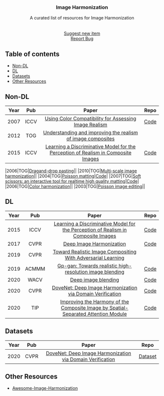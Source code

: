 <!-- PROJECT LOGO -->
<p align="center">
  <h3 align="center">Image Harmonization</h3>
  <p align="center">A curated list of resources for Image Harmonization
    <br />
    <br />
    <br />
    <a href="https://github.com/subeeshvasu/Awesome-ImageHarmonization/pulls/new">Suggest new item</a>
    <br />
    <a href="https://github.com/subeeshvasu/Awesome-ImageHarmonization/issues/new">Report Bug</a>
  </p>
</p>

## Table of contents

- [Non-DL](#non-dl)
- [DL](#dl)
- [Datasets](#datasets)
- [Other Resources](#other-resources)

## Non-DL
|Year|Pub|Paper|Repo|
|:---:|:---:|:---:|:---:|
|2007|ICCV|[Using Color Compatibility for Assessing Image Realism](https://ieeexplore.ieee.org/document/4409107)|[Code](https://github.com/jflalonde/colorRealism)|
|2012|TOG|[Understanding and improving the realism of image composites](http://citeseerx.ist.psu.edu/viewdoc/download?doi=10.1.1.365.5306&rep=rep1&type=pdf)||
|2015|ICCV|[Learning a Discriminative Model for the Perception of Realism in Composite Images](https://www.cv-foundation.org/openaccess/content_iccv_2015/papers/Zhu_Learning_a_Discriminative_ICCV_2015_paper.pdf)|[Code](https://github.com/junyanz/RealismCNN)|

|2006|TOG|[Dragand-drop pasting](http://jiaya.me/archive/all_project_webpages/ddp/drag-and-drop_pasting.html)||
|2010|TOG|[Multi-scale image harmonization](http://www.kalyans.org/research/2012/Harmonization_SIG10.pdf)||
|2004|TOG|[Poisson matting](http://www.cs.jhu.edu/~misha/Fall07/Papers/Sun04.pdf)|[Code](https://github.com/MarcoForte/poisson-matting)|
|2007|TOG|[Soft scissors: an interactive tool for realtime high quality matting](http://vis.berkeley.edu/papers/softscissors/softscissors-SIG07.pdf)|[Code](https://github.com/gugugupan/PJ-SoftScissors)|
|2006|TOG|[Color harmonization](https://igl.ethz.ch/projects/color-harmonization/harmonization.pdf)||
|2003|TOG|[Poisson image editing](https://www.cs.jhu.edu/~misha/Fall07/Papers/Perez03.pdf)||


## DL
|Year|Pub|Paper|Repo|
|:---:|:---:|:---:|:---:|
|2015|ICCV|[Learning a Discriminative Model for the Perception of Realism in Composite Images](https://arxiv.org/abs/1510.00477)|[Code](https://github.com/junyanz/RealismCNN)|
|2017|CVPR|[Deep Image Harmonization](https://arxiv.org/pdf/1703.00069.pdf)|[Code](https://github.com/wasidennis/DeepHarmonization)|
|2019|CVPR|[Toward Realistic Image Compositing With Adversarial Learning](http://openaccess.thecvf.com/content_CVPR_2019/papers/Chen_Toward_Realistic_Image_Compositing_With_Adversarial_Learning_CVPR_2019_paper.pdf)||
|2019|ACMMM|[Gp-gan: Towards realistic high-resolution image blending](https://arxiv.org/abs/1703.07195)|[Code](https://github.com/wuhuikai/GP-GAN)|
|2020|WACV|[Deep image blending](https://arxiv.org/abs/1910.11495)|[Code](https://github.com/owenzlz/DeepImageBlending)|
|2020|CVPR|[DoveNet: Deep Image Harmonization via Domain Verification](https://arxiv.org/pdf/1911.13239.pdf)|[Code](https://github.com/bcmi/Image_Harmonization_Datasets/tree/master/DoveNet)|
|2020|TIP|[Improving the Harmony of the Composite Image by Spatial-Separated Attention Module](https://arxiv.org/pdf/1907.06406.pdf)|[Code](https://github.com/vinthony/s2am)|


## Datasets
|Year|Pub|Paper|Repo|
|:---:|:---:|:---:|:---:|
|2020|CVPR|[DoveNet: Deep Image Harmonization via Domain Verification](https://arxiv.org/abs/1911.13239)|[Dataset](https://github.com/bcmi/Image_Harmonization_Datasets)|

## Other Resources

+ [Awesome-Image-Harmonization](https://github.com/bcmi/Awesome-Image-Harmonization)

